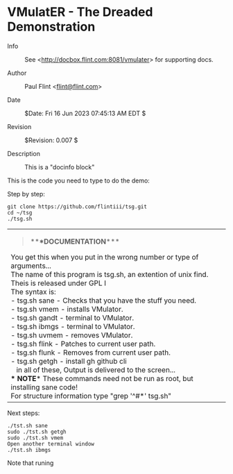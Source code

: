 <h1 id="vmulater---the-dreaded-demonstration">VMulatER - The Dreaded Demonstration</h1>
<dl>
<dt>Info</dt>
<dd><p>See &lt;<a href="http://docbox.flint.com:8081/vmulater">http://docbox.flint.com:8081/vmulater</a>&gt; for supporting docs.</p>
</dd>
<dt>Author</dt>
<dd><p>Paul Flint &lt;<a href="mailto:flint@flint.com">flint@flint.com</a>&gt;</p>
</dd>
<dt>Date</dt>
<dd><p>$Date: Fri 16 Jun 2023 07:45:13 AM EDT $</p>
</dd>
<dt>Revision</dt>
<dd><p>$Revision: 0.007 $</p>
</dd>
<dt>Description</dt>
<dd><p>This is a "docinfo block"</p>
</dd>
</dl>
<p>This is the code you need to type to do the demo:</p>
<p>Step by step:</p>
<pre><code>git clone https://github.com/flintiii/tsg.git
cd ~/tsg
./tsg.sh</code></pre>
<table>
<colgroup>
<col style="width: 100%" />
</colgroup>
<tbody>
<tr class="odd">
<td><blockquote>
<p>**<strong>*DOCUMENTATION</strong>***</p>
</blockquote>
<div class="line-block">You get this when you put in the wrong number or type of arguments...<br />
The name of this program is tsg.sh, an extention of unix find.<br />
Theis is released under GPL I<br />
The syntax is:<br />
- tsg.sh sane - Checks that you have the stuff you need.<br />
- tsg.sh vmem - installs VMulator.<br />
- tsg.sh gandt - terminal to VMulator.<br />
- tsg.sh ibmgs - terminal to VMulator.<br />
- tsg.sh uvmem - removes VMulator.<br />
- tsg.sh flink - Patches to current user path.<br />
- tsg.sh flunk - Removes from current user path.<br />
- tsg.sh getgh - install gh github cli<br />
   in all of these, Output is delivered to the screen...<br />
<strong>* NOTE</strong>* These commands need not be run as root, but installing sane code!<br />
For structure information type "grep '^#*' tsg.sh"<br />
</div></td>
</tr>
</tbody>
</table>
<p>Next steps:</p>
<pre><code>./tst.sh sane
sudo ./tst.sh getgh
sudo ./tst.sh vmem
Open another terminal window
./tst.sh ibmgs</code></pre>
<p>Note that runing</p>
